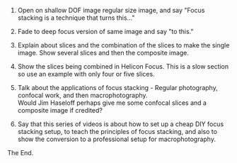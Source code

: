 
1) Open on shallow DOF image regular size image, and say "Focus stacking is a technique that turns this..."

2) Fade to deep focus version of same image and say "to this."

3) Explain about slices and the combination of the slices to make the single image. Show several slices and then the composite image. 

4) Show the slices being combined in Helicon Focus. This is a slow section so use an example with only four or five slices. 

5) Talk about the applications of focus stacking - Regular photography, confocal work, and then macrophotography. <br>
Would Jim Haseloff perhaps give me some confocal slices and a composite image if credited? 

6) Say that this series of videos is about how to set up a cheap DIY focus stacking setup, to teach the principles of focus stacking, and also to show the conversion to a professional setup for macrophotography. 

The End. 
